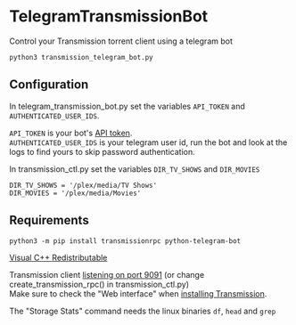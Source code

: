 # TelegramTransmissionBot
Control your Transmission torrent client using a telegram bot

`python3 transmission_telegram_bot.py`

## Configuration

In telegram_transmission_bot.py set the variables `API_TOKEN` and `AUTHENTICATED_USER_IDS`.  

`API_TOKEN` is your bot's [API token](https://core.telegram.org/bots/features#creating-a-new-bot).  
`AUTHENTICATED_USER_IDS` is your telegram user id, run the bot and look at the logs to find yours to skip password authentication.  

In transmission_ctl.py set the variables `DIR_TV_SHOWS` and `DIR_MOVIES`  

```python3
DIR_TV_SHOWS = '/plex/media/TV Shows'
DIR_MOVIES = '/plex/media/Movies'
```


## Requirements
`python3 -m pip install transmissionrpc python-telegram-bot`  

[Visual C++ Redistributable](https://aka.ms/vs/17/release/vc_redist.x64.exe)

Transmission client [listening on port 9091](https://github.com/transmission/transmission/blob/main/docs/Web-Interface.md) (or change create_transmission_rpc() in transmission_ctl.py)  
Make sure to check the "Web interface" when [installing Transmission](https://transmissionbt.com/download).  

The "Storage Stats" command needs the linux binaries `df`, `head` and `grep`  
